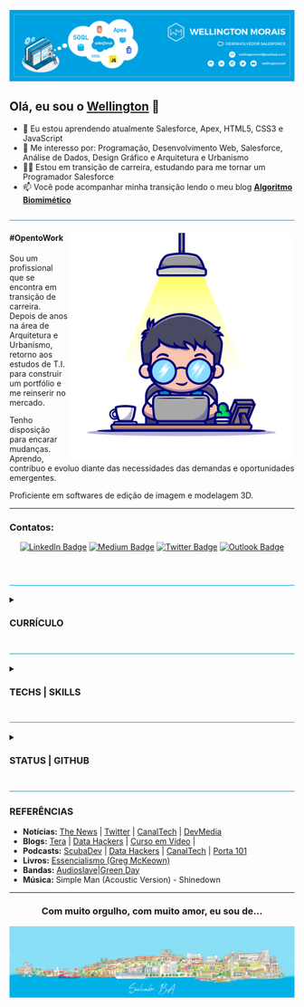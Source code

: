 <!---
wellingtonmnf/wellingtonmnf is a ✨ special ✨ repository because its `README.md` (this file) appears on your GitHub profile.
You can click the Preview link to take a look at your changes.
--->

<!DOCTYPE html>
<html lang="pt-br">

<head>
        <meta charset="utf-8"/>
        <meta name="viewport" content="width=device-width, initial-scale=1">
</head>

<body>

<!---APRESENTAÇÃO--->
<section id="apresentacao">

![Topo README.md](imagens/topo-readme.png)

## Olá, eu sou o [**Wellington**](https://github.com/wellingtonmnf) 👋

- 🌱 Eu estou aprendendo atualmente Salesforce, Apex, HTML5, CSS3 e JavaScript
- 👀 Me interesso por: Programação, Desenvolvimento Web, Salesforce, Análise de Dados, Design Gráfico e Arquitetura e Urbanismo
- :man_technologist: Estou em transição de carreira, estudando para me tornar um Programador Salesforce
- 📫 Você pode acompanhar minha transição lendo o meu blog [**Algoritmo Biomimético**](https://medium.com/algoritmo-biomimetico) 

![LInha divisória README.md](imagens/linha-div.png)

<div id="resumo">

<div id="avatar-01">

<img src="imagens/avatar-01.png" alt="Avatar 01" align="right" widht="400px" height="400px">

</div>

<div id="txt-resumo" align="left" widht="320px" text-align="justify">

#### #OpentoWork

<p>Sou um profissional que se encontra em transição de carreira. Depois de anos na área de Arquitetura e Urbanismo, retorno aos estudos de T.I. para construir um portfólio e me reinserir no mercado.</p>

<p>Tenho disposição para encarar mudanças. Aprendo, contribuo e evoluo diante das necessidades das demandas e oportunidades emergentes.</p>

<p>Proficiente em softwares de edição de imagem e modelagem 3D.</p>

</div>

---

### Contatos:

<div id="contato" align='center'> 

[![LinkedIn Badge](https://img.shields.io/badge/LinkedIn-0077B5?style=for-the-badge&logo=linkedin&logoColor=white)](https://linkedin.com/in/wellingtonmnf)
[![Medium Badge](https://img.shields.io/badge/Medium-12100E?style=for-the-badge&logo=medium&logoColor=white)](https://medium.com)
[![Twitter Badge](https://img.shields.io/badge/Twitter-1DA1F2?style=for-the-badge&logo=twitter&logoColor=white)](https://twitter.com/wellingtonmnf)
[![Outlook Badge](https://img.shields.io/badge/Microsoft_Outlook-0078D4?style=for-the-badge&logo=microsoft-outlook&logoColor=white)](https://mailto:wellingtonmnf@outlook.com)

</div>

</div>

</section>

<br/>

![LInha divisória README.md](imagens/linha-div.png)

<!---CURRÍCULO--->

<section id="curriculo">

<details>
<summary><h3>CURRÍCULO</h3></summary>

<div id="formacao">

<details>
<summary><h4>FORMAÇÃO:</h4></summary>

   #### Acadêmica

   * :classical_building: **Universidade Salvador (UNIFACS)** </br>
     :books: *Bacharelado em Arquitetura e Urbanismo | :calendar: 2010 - 2015*

   * :classical_building: **SENAI - CETIND** </br>
     :books: *Curso Técnico em Desenvolvimento de Software | :calendar: 2007 - 2008*

   * :classical_building: **Escola Reitor Miguel Calmon - SESI Retiro** </br>
     :books: *Ensino Médio | :calendar: 2005 - 2007*

  #### Complementar

   * :books: **Estruturas para Arquitetos (:hourglass: 48 horas)** </br>
     :classical_building: *SENAI - CIMATEC | :calendar: 2017*

   * :books: **Curso Básico de REVIT Architecture (:hourglass: 30 horas)** </br>
     :classical_building: *Andrade Casaes Arquitetura | :calendar: 2014*

   * :books: **Manutenção de Microcomputadores (:hourglass: 600 horas)** </br>
     :classical_building: *SENAI | :calendar: 2006*  

</details>

</div>

<div id="xp-prof">

<details>
<summary><h4>EXPERIÊNCIA PROFISSIONAL:</h4></summary>

   #### :arrows_counterclockwise: Transição de Carreira | Pausa na carreira

   :calendar: **ago de 2022 - o momento · :hourglass: 5 meses** </br>
   :mailbox_closed: *Salvador, Bahia*

   + Pesquisa e estudo de mercado;
   + Retorno dos estudos na área de T.I. em busca de reinserção no mercado;

   #### :construction_worker: Arquiteto | Autônomo

   :calendar: **jan de 2016 - ago de 2022 · :hourglass: 6 anos 8 meses** </br>
   :mailbox_closed: *Salvador e Região, Brasil*

   Atuação em:

   + Projetos residenciais;
   + Projetos de arquitetura de interiores;
   + Execução de reformas;
   + Laudos Técnicos;

   #### :postbox: Estagiário de Arquitetura | Correios

   :calendar: **jun de 2012 - jun de 2014 · :hourglass: 2 anos 1 mês** </br>
   :mailbox_closed: *Salvador*

   + Auxílio na digitalização de croquis e cadastros;
   + Auxílio na realização de cadastro;
   + Auxílio no desenvolvimento de projetos arquitetônicos em AutoCAD;
   + Auxílio na criação de Layouts;
   + Foco em adaptar espaços para cumprir requisitos de acessibilidade diante Termo de Compromisso de Ajuste de Conduta assinado pelos Correios, para democratizar o acesso de todas as pessoas as suas instalações;
   + Co-autor no desenvolvimento do projeto de reforma e adequação ao TCAC da agência dos Correios AC Correntina, situada no município de Correntina - BA;

</details>  

<div id="idiomas" align="left">

<details>
<summary><h4>IDIOMAS</h4></summary>

<table id="table-lang" align="center" border="0">
<tr align="center">
  <td><strong>Idioma</strong></td>
  <td><strong>Leitura</strong></td>
  <td><strong>Escrita</strong></td>
  <td><strong>Conversação</strong></td>
</tr>
<tr align="center">
  <td align="left">Português</td>
  <td><em>Nativo</em></td>
  <td><em>Nativo</em></td>
  <td><em>Nativo</em></td>
</tr>
<tr align="center">
  <td align="left">Inglês</td>
  <td><em>Bom</em></td>
  <td><em>Bom</em></td>
  <td><em>Intermediário</em></td>
</tr>
<tr align="center">
  <td align="left">Espanhol</td>
  <td><em>Bom</em></td>
  <td><em>Baixo</em></td>
  <td><em> - </em></td>
</tr>
</table>

</details>
</div>

</section>   

![LInha divisória README.md](imagens/linha-div.png)
<!---TECNOLOGIAS/HABILIDADES--->

<section id="tech-specs">

<details>
<summary><h3>TECHS | SKILLS</h3></summary>

<div id="hard-skills" align="left">

<details>
<summary><h4>HARD SKILLS</h4></summary>

<div id="hard-skills-list" align="center">

#### Programação:

![Java Badge](https://img.shields.io/badge/java-red?style=for-the-badge&labelColor=999999&logo=CoffeeScript&logoColor=white)
![Apex Badge](https://img.shields.io/badge/apex-00A1E0?style=for-the-badge&labelColor=999999&logo=salesforce&logoColor=white)
---
#### Desenvolvimento Web:

![HTML5 Badge](https://img.shields.io/badge/HTML5-E34F26?style=for-the-badge&labelColor=999999&logo=html5&logoColor=white)
![CSS3 Badge](https://img.shields.io/badge/CSS3-1572B6?style=for-the-badge&labelColor=999999&logo=css3&logoColor=white)
![JavaScript Badge](https://img.shields.io/badge/javascript-yellow?style=for-the-badge&labelColor=999999&logo=JavaScript&logoColor=white)
---
<!--
#### Banco de Dados

![MySQL Badge](https://img.shields.io/badge/MySQL-005C84?style=for-the-badge&labelColor=999999&logo=mysql&logoColor=white)
![PSQL Badge](https://img.shields.io/badge/PostgreSQL-316192?style=for-the-badge&labelColor=999999&logo=postgresql&logoColor=white)
--- 
-->
#### SO:

![Windows Badge](https://img.shields.io/badge/Windows-0078D6?style=for-the-badge&labelColor=999999&logo=windows&logoColor=white)
![Linux Badge](https://img.shields.io/badge/Linux-FCC624?style=for-the-badge&labelColor=999999&logo=linux&logoColor=white)
![Zorin OS Badge](https://img.shields.io/badge/Zorin%20OS-0CC1F3?style=for-the-badge&labelColor=999999&logo=zorin&logoColor=white)
---
#### Versionamento:

![Git Badge](https://img.shields.io/badge/GIT-E44C30?style=for-the-badge&labelColor=999999&logo=git&logoColor=white)
![GitHub Badge](https://img.shields.io/badge/GitHub-100000?style=for-the-badge&labelColor=999999&logo=github&logoColor=white)
---
#### Edição de código:

![VS Code Badge](https://img.shields.io/badge/Visual_Studio_Code-0078D4?style=for-the-badge&labelColor=999999&logo=visual%20studio%20code&logoColor=white)
![NetBeans Badge](https://img.shields.io/badge/apache%20netbeans-1B6AC6?style=for-the-badge&labelColor=999999&logo=apache%20netbeans%20IDE&logoColor=white)
![Sublime Text](https://img.shields.io/badge/sublime_text-%23575757.svg?&style=for-the-badge&labelColor=999999&logo=sublime-text&logoColor=important)
![Notepad++ Badge](https://img.shields.io/badge/Notepad++-90E59A.svg?style=for-the-badge&labelColor=999999&logo=notepad%2B%2B&logoColor=white)
---
#### CRM:

![Salesforce Badge](https://img.shields.io/badge/Salesforce-00A1E0?style=for-the-badge&labelColor=999999&logo=Salesforce&logoColor=white)
---
#### Design gráfico:

![Photoshop Badge](https://img.shields.io/badge/Adobe%20Photoshop-31A8FF?style=for-the-badge&labelColor=999999&logo=Adobe%20Photoshop&logoColor=white)
![Illustrator Badge](https://img.shields.io/badge/Adobe%20Illustrator-FF9A00?style=for-the-badge&labelColor=999999&logo=adobe%20illustrator&logoColor=white)
---
#### Escrita:

![Medium Badge](https://img.shields.io/badge/Medium-12100E?style=for-the-badge&labelColor=999999&logo=medium&logoColor=white)
---
#### Planejamento | Pacote Office:

![Trello Badge](https://img.shields.io/badge/trello-blue?style=for-the-badge&labelColor=999999&logo=Trello&logoColor=white)
![Office Badge](https://img.shields.io/badge/microsoft%20office-D83B01?style=for-the-badge&labelColor=999999&logo=microsoft-office&logoColor=white)
---
#### Manutenção de Micro: 

![Manutenção de Micro Badge](https://img.shields.io/badge/Manutenção%20de%20Micro-B0C4DE?style=for-the-badge&labelColor=999999&logo=PCGamingWiki&logoColor=white)
---
#### BIM | CAD | Modelagem 3D | Renderização:

![Revit Badge](https://img.shields.io/badge/revit-186BFF?style=for-the-badge&labelColor=999999&logo=autodesk%20revit&logoColor=white)
![AutoCAD Badge](https://img.shields.io/badge/autocad-c34922?style=for-the-badge&labelColor=999999&logo=autodesk&logoColor=white)
![SketchUp Badge](https://img.shields.io/badge/sketchup-005F9E?style=for-the-badge&labelColor=999999&logo=sketchup&logoColor=white)
![Lumion 3D Badge](https://img.shields.io/badge/lumion-007aff?style=for-the-badge&labelColor=999999&logo=spring&logoColor=white)
---
</div>

</details>
</div>

<div id="soft-skills" align="left">  

<details>
<summary><h4>SOFT SKILLS</h4></summary>

<table id="soft-skills" align="center" border="0">
  <tr align="center">
    <td width="150px" height="50px"><strong>Organização</strong></td>
    <td width="150px" height="50px"><strong>Determinação</strong></td>
    <td width="150px" height="50px"><strong>Diplomacia</strong></td>
    <td width="150px" height="50px"><strong>Comprometimento</strong></td>
  </tr>
  <tr align="center">
    <td width="150px" height="100px"><img src="icones/organizacao.svg" width="75px" height="75px" alt="Organização"></td>
    <td width="150px" height="100px"><img src="icones/determinacao.svg" width="75px" height="75px" alt="Determinação"></td>
    <td width="150px" height="100px"><img src="icones/diplomacia.svg" width="75px" height="75px" alt="Diplomacia"></td>
    <td width="150px" height="100px"><img src="icones/comprometimento.svg" width="75px" height="75px" alt="Comprometimento"></td>
  </tr>
  <tr align="center">
    <td width="150px" height="50px"><strong>Empatia</strong></td>
    <td width="150px" height="50px"><strong>Auto-avaliação</strong></td>
    <td width="150px" height="50px"><strong>Busca por aprendizado</strong></td>
    <td width="150px" height="50px"><strong>Comunicação Escrita</strong></td>
  </tr>
  <tr align="center">
    <td width="150px" height="100px"><img src="icones/empatia.svg" width="75px" height="75px" alt="Empatia"></td>
    <td width="150px" height="100px"><img src="icones/auto-avaliacao.svg" width="75px" height="75px" alt="Auto-avaliação"></td>
    <td width="150px" height="100px"><img src="icones/aprendizado.svg" width="75px" height="75px" alt="Busca por aprendizado"></td>
    <td width="150px" height="100px"><img src="icones/com-escrita.svg" width="75px" height="75px" alt="Comunicação Escrita"></td>
  </tr>
</table>

</details>
</div>

<div id="setups" align="left">

<details>
<summary><h4>SETUPS</h4></summary>

#### SETUP \#01
* **OS:** Windows 10
* **Desktop:** ASUS TUF GAMING B550M-PLUS (Wi-Fi) | Ryzen 5 5600X | GeForce 3070Ti | RAM: 32 GB | SSD: 2,5 TB
* **Navegadores:** Opera GX | Opera | Mozilla Firefox | Brave | Edge | Chrome
--- 
#### SETUP \#02
* **OS:** Zorin OS 16.3
* **Laptop:** Dell Vostro 3550 | i5-2430M | Intel HD Graphics 3000 | RAM: 16 GB | SSD: 1 TB
* **Navegadores:** Opera | Mozilla Firefox | Brave
---
#### FERRAMENTAS
* **Editores de código:** VSCode | NetBeans | Sublime Text | Notepad++
* **Design:** Illustrator | Photoshop
* **Planejamento:** Trello | Notion

</details>

</div>

<div id="avatar-02" align="right">

<img src="imagens/avatar-02.png" alt="Avatar 02" widht="250px" height="250px">

</div>

</details>

</section>

![LInha divisória README.md](imagens/linha-div.png)

<!---STATUS--->

<section id="status">   

<details>
<summary><h3>STATUS | GITHUB</h3></summary>

<div id="cards" align="center">

<table id="tabelacard" align="center" border="0">
    <tr>
      <td width="100%" align="center">                            
          <img  align="center"  src="https://github-readme-stats-wellingtonmnf.vercel.app/api?username=wellingtonmnf&locale=pt-br&show_icons=true&theme=salesforce"/>         
      </td>
    </tr>
    <tr>
      <td width="100%" align="center">                            
          <img  align="center" src="https://streak-stats.demolab.com?user=wellingtonmnf&theme=transparent&locale=pt_BR&date_format=j%2Fn%5B%2FY%5D&mode=weekly&card_width=500&background=FFFFFF&border=00A1E0&stroke=00A1E0&ring=00A1E0&fire=00A1E0&currStreakNum=00A1E0&sideNums=00A1E0&currStreakLabel=00A1E0&sideLabels=00A1E0&dates=00B1E8&excludeDaysLabel=00A1E0"/>
          <img  align="center"  src="https://github-readme-streak-stats-wellingtonmnf.vercel.app/api?username=wellingtonmnf&locale=pt-br&theme=salesforce"/>
      </td>
    </tr> 
    <tr>
      <td width="100%" align="center">                            
          <img  align="center"  src="https://github-readme-stats-wellingtonmnf.vercel.app/api/top-langs/?username=wellingtonmnf&locale=pt-br&layout=compact&theme=salesforce"/>
      </td>
    </tr>
<!--<tr>
      <td width="100%" align="center">
          <img align="center"  src="https://github-readme-activity-graph-wellingtonmnf.vercel.app/graph?username=wellingtonmnf&locale=pt-br&theme=salesforce"/>
      </td>
    </tr>--> 
    <tr>
      <td width="100%" align="center">
          <img align="center"  src="https://github-readme-stats-wellingtonmnf.vercel.app/api/pin/?username=wellingtonmnf&repo=github-readme-stats&locale=pt-br&theme=salesforce"/>
      </td>
    </tr>     
</table>

</div>

</details>

</section>

![LInha divisória README.md](imagens/linha-div.png)

<!---RODAPÉ--->

<footer id="rodape">

### REFERÊNCIAS

* **Notícias:** [The News](https://thenewscc.com.br/) | [Twitter](https://twitter.com) | [CanalTech](https://canaltech.com.br/) | [DevMedia](https://www.devmedia.com.br/artigos/)
* **Blogs:** [Tera](https://blog.somostera.com/) | [Data Hackers](https://www.datahackers.com.br/blog) | [Curso em Vídeo](https://www.cursoemvideo.com/blog/) |
* **Podcasts:** [ScubaDev](https://www.scuba.dev.br/) | [Data Hackers](https://www.datahackers.com.br/podcast) | [CanalTech](https://canaltech.com.br/podcast/podcast-canaltech/) | [Porta 101](https://canaltech.com.br/podcast/porta-101/)
* **Livros:** [Essencialismo (Greg McKeown)](https://www.amazon.com.br/Essencialismo-disciplinada-busca-por-menos-ebook/dp/B00WJ1L21O/ref=sr_1_1?keywords=essencialismo+greg+mckeown&sr=8-1)
* **Bandas:** [Audioslave](https://music.amazon.com.br/artists/B0012292WC/audioslave)|[Green Day](https://music.amazon.com.br/artists/B000QJJOSO/green-day)
* **Música:** Simple Man (Acoustic Version) - Shinedown

---

<div id="salvador" align="center">
<h3>Com muito orgulho, com muito amor, eu sou de...</h3>
</div>

![Rodapé do skyline de Salvador README.md](imagens/rodape-readme.png)

</footer>


</body>
</html>
